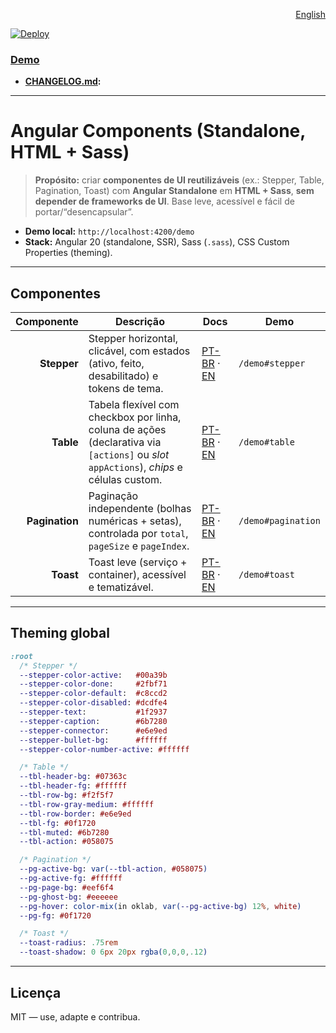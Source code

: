 <p align="right"><a href="./README.md">English</a></p>

[![Deploy](https://github.com/AysllaGomes/angular-components.github.io/actions/workflows/deploy.yml/badge.svg)](.github/workflows/deploy.yml)
### **[Demo](https://aysllagomes.github.io/angular-components.github.io/demo/)**

- **[CHANGELOG.md](./CHANGELOG.pt-BR.md):**
---

# Angular Components (Standalone, HTML + Sass)

> **Propósito:** criar **componentes de UI reutilizáveis** (ex.: Stepper, Table, Pagination, Toast) com **Angular Standalone** em **HTML + Sass**, **sem depender de frameworks de UI**. Base leve, acessível e fácil de portar/“desencapsular”.

- **Demo local:** `http://localhost:4200/demo`
- **Stack:** Angular 20 (standalone, SSR), Sass (`.sass`), CSS Custom Properties (theming).

---

## Componentes

| Componente | Descrição | Docs | Demo |
|-----------:|-----------|------|------|
| **Stepper** | Stepper horizontal, clicável, com estados (ativo, feito, desabilitado) e tokens de tema. | [PT-BR](src/app/shared/components/stepper/stepper.md) · [EN](src/app/shared/components/stepper/stepper.en.md) | `/demo#stepper` |
| **Table** | Tabela flexível com checkbox por linha, coluna de ações (declarativa via `[actions]` ou *slot* `appActions`), *chips* e células custom. | [PT-BR](src/app/shared/components/table/table.md) · [EN](src/app/shared/components/table/table.en.md) | `/demo#table` |
| **Pagination** | Paginação independente (bolhas numéricas + setas), controlada por `total`, `pageSize` e `pageIndex`. | [PT-BR](src/app/shared/components/pagination/pagination.md) · [EN](src/app/shared/components/pagination/pagination.en.md) | `/demo#pagination` |
| **Toast** | Toast leve (serviço + container), acessível e tematizável. | [PT-BR](src/app/shared/components/toast/toast.md) · [EN](src/app/shared/components/toast/toast.en.md) | `/demo#toast` |

---

## Theming global

```sass
:root
  /* Stepper */
  --stepper-color-active:   #00a39b
  --stepper-color-done:     #2fbf71
  --stepper-color-default:  #c8ccd2
  --stepper-color-disabled: #dcdfe4
  --stepper-text:           #1f2937
  --stepper-caption:        #6b7280
  --stepper-connector:      #e6e9ed
  --stepper-bullet-bg:      #ffffff
  --stepper-color-number-active: #ffffff

  /* Table */
  --tbl-header-bg: #07363c
  --tbl-header-fg: #ffffff
  --tbl-row-bg: #f2f5f7
  --tbl-row-gray-medium: #ffffff
  --tbl-row-border: #e6e9ed
  --tbl-fg: #0f1720
  --tbl-muted: #6b7280
  --tbl-action: #058075

  /* Pagination */
  --pg-active-bg: var(--tbl-action, #058075)
  --pg-active-fg: #ffffff
  --pg-page-bg: #eef6f4
  --pg-ghost-bg: #eeeeee
  --pg-hover: color-mix(in oklab, var(--pg-active-bg) 12%, white)
  --pg-fg: #0f1720

  /* Toast */
  --toast-radius: .75rem
  --toast-shadow: 0 6px 20px rgba(0,0,0,.12)
```

---

## Licença

MIT — use, adapte e contribua.
